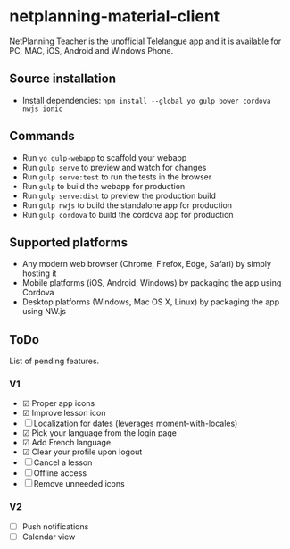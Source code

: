 # netplanning-material-client
NetPlanning Teacher is the unofficial Telelangue app and it is available for PC, MAC, iOS, Android and Windows Phone.

## Source installation

- Install dependencies: `npm install --global yo gulp bower cordova nwjs ionic`

## Commands

- Run `yo gulp-webapp` to scaffold your webapp
- Run `gulp serve` to preview and watch for changes
- Run `gulp serve:test` to run the tests in the browser
- Run `gulp` to build the webapp for production
- Run `gulp serve:dist` to preview the production build
- Run `gulp nwjs` to build the standalone app for production
- Run `gulp cordova` to build the cordova app for production

## Supported platforms
* Any modern web browser (Chrome, Firefox, Edge, Safari) by simply hosting it
* Mobile platforms (iOS, Android, Windows) by packaging the app using Cordova
* Desktop platforms (Windows, Mac OS X, Linux) by packaging the app using NW.js
 
## ToDo
List of pending features.

### V1
- ☑ Proper app icons
- ☑ Improve lesson icon
- ☐ Localization for dates (leverages moment-with-locales)
- ☑ Pick your language from the login page
- ☑ Add French language
- ☑ Clear your profile upon logout
- ☐ Cancel a lesson
- ☐ Offline access
- ☐ Remove unneeded icons

### V2
- ☐ Push notifications
- ☐ Calendar view
